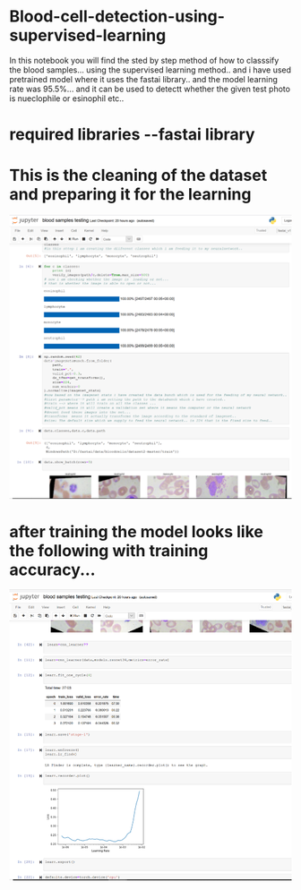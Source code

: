 # Blood-cell-detection-using-supervised-learning
In this notebook you will find the sted by step method of how  to classsify the blood samples... using the supervised learning method..
and i have used pretrained model where it uses the fastai library.. and the model learning rate was 95.5%... and it can be used to detectt 
whether the given test photo is nueclophile or esinophil etc..

# required libraries --fastai library
# This is the cleaning of the dataset and preparing it for the learning

![](images/cleaning.png)

# after training the model looks like the following with training accuracy...

![](images/learning.png)
